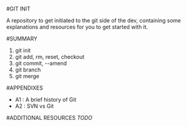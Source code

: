 #GIT INIT

A repository to get initiated to the git side of the dev, containing some explanations and resources for you to get started with it.

#SUMMARY
1. git init
2. git add, rm, reset, checkout
3. git commit, --amend
4. git branch
5. git merge

#APPENDIXES
* A1 : A brief history of Git
* A2 : SVN vs Git

#ADDITIONAL RESOURCES
_TODO_
